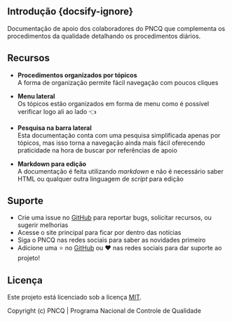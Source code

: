 ## Introdução {docsify-ignore}

Documentação de apoio dos colaboradores do PNCQ que complementa os procedimentos da qualidade detalhando os procedimentos diários.

## Recursos

- **Procedimentos organizados por tópicos**  
A forma de organização permite fácil navegação com poucos cliques

- **Menu lateral**  
Os tópicos estão organizados em forma de menu como é possível verificar logo ali ao lado 👈

- **Pesquisa na barra lateral**  
Esta documentação conta com uma pesquisa simplificada apenas por tópicos, mas isso torna a navegação ainda mais fácil oferecendo praticidade na hora de buscar por referências de apoio

- **Markdown para edição**  
A documentação é feita utilizando _markdown_ e não é necessário saber HTML ou qualquer outra linguagem de _script_ para edição

## Suporte

- Crie uma issue no [GitHub](https://github.com/celsojr-pncq/pncq-docs) para reportar bugs, solicitar recursos, ou sugerir melhorias
- Acesse o site principal para ficar por dentro das notícias
- Siga o PNCQ nas redes sociais para saber as novidades primeiro
- Adicione uma ⭐️ no [GitHub](https://github.com/celsojr-pncq/pncq-docs) ou ❤️ nas redes sociais para dar suporte ao projeto!

## Licença

Este projeto está licenciado sob a licença [MIT](https://github.com/celsojr-pncq/pncq-docs/blob/master/LICENSE).

Copyright (c) PNCQ | Programa Nacional de Controle de Qualidade
